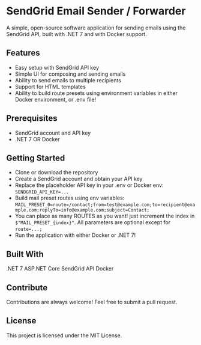 # SendGrid Email Sender / Forwarder
A simple, open-source software application for sending emails using the SendGrid API, built with .NET 7 and with Docker support.

## Features
- Easy setup with SendGrid API key
- Simple UI for composing and sending emails
- Ability to send emails to multiple recipients
- Support for HTML templates
- Ability to build route presets using environment variables in either Docker environment, or .env file!

## Prerequisites
- SendGrid account and API key
- .NET 7 OR Docker

## Getting Started
- Clone or download the repository
- Create a SendGrid account and obtain your API key
- Replace the placeholder API key in your .env or Docker env: `SENDGRID_API_KEY=...`
- Build mail preset routes using env variables: `MAIL_PRESET_0=route=/contact;from=test@example.com;to=recipient@example.com;replyTo=info@example.com;subject=Contact;`
- You can place as many ROUTES as you want! just increment the index in `$"MAIL_PRESET_{index}"`. All parameters are optional except for `route=...;`
- Run the application with either Docker or .NET 7!

## Built With
.NET 7
ASP.NET Core
SendGrid API
Docker

## Contribute
Contributions are always welcome! Feel free to submit a pull request.

## License
This project is licensed under the MIT License.
